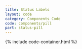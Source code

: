 ```yaml
---
title: Status Labels
layout: code
category: Components Code
code: components/pill
part: status-pill
---
```


{% include code-container.html %}
